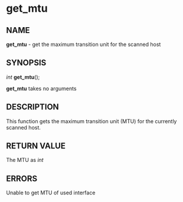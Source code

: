 # get_mtu

## NAME

**get_mtu** - get the maximum transition unit for the scanned host

## SYNOPSIS

*int* **get_mtu**();

**get_mtu** takes no arguments

## DESCRIPTION

This function gets the maximum transition unit (MTU) for the currently scanned host.

## RETURN VALUE

The MTU as *int*

## ERRORS

Unable to get MTU of used interface
